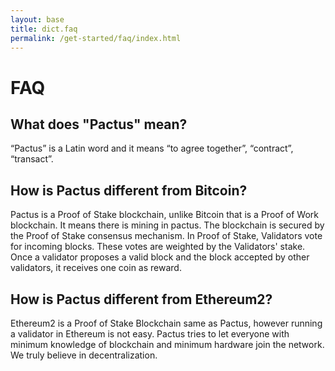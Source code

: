 ```yaml
---
layout: base
title: dict.faq
permalink: /get-started/faq/index.html
---
```


# FAQ

## What does "Pactus" mean?

“Pactus” is a Latin word and it means “to agree together”, “contract”, “transact”.

## How is Pactus different from Bitcoin?

Pactus is a Proof of Stake blockchain, unlike Bitcoin that is a Proof of Work blockchain.
It means there is mining in pactus. The blockchain is secured by the Proof of Stake consensus mechanism.
In Proof of Stake, Validators vote for incoming blocks. These votes are weighted by the Validators' stake.
Once a validator proposes a valid block and the block accepted by other validators, it receives one coin as reward.

## How is Pactus different from Ethereum2?

Ethereum2 is a Proof of Stake Blockchain same as Pactus, however running a validator in Ethereum is not easy.
Pactus tries to let everyone with minimum knowledge of blockchain and minimum hardware join the network.
We truly believe in decentralization.
